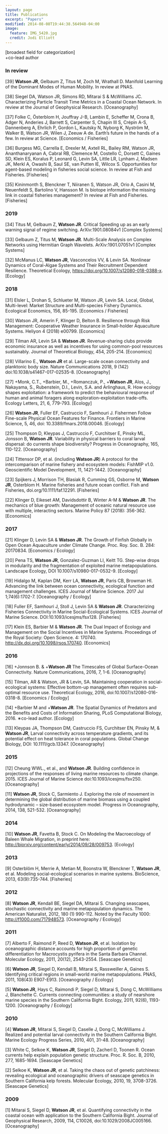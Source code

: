 ```yaml
---
layout: page
title: Publications
excerpt: "Papers"
modified: 2014-08-08T19:44:38.564948-04:00
image:
  feature: IMG_5420.jpg
  credit: Jodi Elliott
---
```

[broadest field for categorization] <br/>
+co-lead author

### In review
[39] **Watson JR**, Gelbaum Z, Titus M, Zoch M, Wrathall D. Manifold Learning of the Dominant Modes of Human Mobility. In review at PNAS.

[38] Siegel DA, Watson JR, Simons RD, Mitarai S & McWilliams JC. Characterizing Particle Transit Time Metrics in a Coastal Ocean Network. In review at the Journal of Geophysical Research. [Oceanography]

[37] Folke C, Österblom H, Jouffray J-B, Lambin E, Scheffer M,  Crona B, Adger N, Anderies J, Barrett S, Carpenter S, Chapin III S, Crépin A-S, Dannenberg A, Ehrlich P, Gordon L, Kautsky N, Nyborg K, Nyström M, Walker B, Watson JR, Wilen J, Zeeuw A de. Earth’s future in the hands of a few. In review at Science. [Economics / Fisheries]

[36] Burgess MG, Carrella E, Drexler M, Axtell RL, Bailey RM, Watson JR, Ananthanaryanan A, Cabral RB, Clemence M, Costello C, Dorsett C, Gaines SD, Klein ES, Koralus P, Leonard G, Levin SA, Little LR, Lynham J, Madsen JK, Merkl A, Owashi B, Saul SE, van Putten IE, Wilcox S. Opportunities for agent-based modeling in fisheries social science. In review at Fish and Fisheries. [Fisheries]

[35] Kininmonth S, Blenckner T, Niiranen S, Watson JR, Orio A, Casini M, Neuenfeldt S, Bartolino V, Hansson M. Is biotope information the missing link in coastal fisheries management? In review at Fish and Fisheries. [Fisheries]

### 2019
[34] Titus M, Gelbaum Z, **Watson JR**. Critical Speeding up as an early warning signal of regime switching. ArXiv:1901.08084v1 [Complex Systems]

[33] Gelbaum Z, Titus M, **Watson JR**. Multi-Scale Analysis on Complex Networks using Hermitian Graph Wavelets. ArXiv:1901.07051v1 [Complex Systems]

[32] McManus LC, **Watson JR**, Vasconcelos VV, & Levin SA. Nonlinear Dynamics of Coral-Algae Systems and Their Recruitment Dependent Resilience. Theoretical Ecology, https://doi.org/10.1007/s12080-018-0388-x. [Ecology]

### 2018
[31] Elsler L, Drohan S, Schlueter M, Watson JR, Levin SA. Local, Global, Multi-level: Market Structure and Multi-species Fishery Dynamics. Ecological Economics, 156, 85-195. [Economics / Fisheries]

[30] Watson JR, Amerin F, Klinger D, Belton B. Resilience through Risk Management: Cooperative Weather Insurance in Small-holder Aquaculture Systems. Heliyon 4 (2018) e00799. [Economics]

[29] Tilman AR, Levin SA & **Watson JR**. Revenue-sharing clubs provide economic insurance as well as incentives for using common-pool resources sustainably. Journal of Theoretical Biology, 454, 205-214. [Economics]

[28] Villarino E., **Watson JR** et al. Large-scale ocean connectivity and planktonic body size. Nature Communications 2018, 9 (142) doi:10.1038/s41467-017-02535-8. [Oceanography]

[27] +Monk, C.T., +Barbier, M., +Romanczuk, P., +**Watson JR**, Alos, J., Nakayama, S., Rubenstein, D.I., Levin, S.A. and Arlinghaus, R. How ecology shapes exploitation: a framework to predict the behavioural response of human and animal foragers along exploration-exploitation trade-offs. Ecology Letters, 21, 6, 779-793. [Ecology]

[26] **Watson JR**, Fuller EF, Castruccio F, Samhouri J. Fishermen Follow Fine-scale Physical Ocean Features for Finance. Frontiers in Marine Science, 5, 46, doi: 10.3389/fmars.2018.00046. [Ecology]

[25] Thompson D, Kleypas J, Castruccio F, Curchitser E, Pinsky ML, Jonsson B, **Watson JR**. Variability in physical barriers to coral larval dispersal: do currents shape biodiversity? Progress in Oceanography, 165, 110-122. [Oceanography]

[24] Tittensor DP, et al. (including **Watson JR**) A protocol for the intercomparison of marine fishery and ecosystem models: FishMIP v1.0. Geoscientific Model Development, 11, 1421-1442. [Oceanography]

[23] Spijkers J, Morrison TH, Blasiak R, Cumming GS, Osborne M, **Watson JR**, Osterblom H. Marine fisheries and future ocean conflict. Fish and Fisheries, doi.org/10.1111/faf.12291. [Fisheries]

[22] Klinger D, Eikeset AM, Davidsdottir B, Winter A-M & **Watson JR**. The mechanics of blue growth: Management of oceanic natural resource use with multiple, interacting sectors. Marine Policy 87 (2018): 356-362. [Economics]

### 2017
[21] Klinger D, Levin SA & **Watson JR**. The Growth of Finfish Globally in Open Ocean Aquaculture under Climate Change. Proc. Roy. Soc. B. 284: 20170834. [Economics / Ecology]

[20] Pena TS, **Watson JR**, Gonzalez-Guzman LI, Keitt TG. Step-wise drops in modularity and the fragmentation of exploited marine metapopulations. Landscape Ecology, DOI 10.1007/s10980-017-0532-9.  [Ecology]

[19] Hidalgo M, Kaplan DM, Kerr LA, **Watson JR**, Paris CB, Browman HI. Advancing the link between ocean connectivity, ecological function and management challenges. ICES Journal of Marine Science. 2017 Jul 1;74(6):1702-7. [Oceanography / Ecology]

[18] Fuller EF, Samhouri J, Stoll J, Levin SA & **Watson JR**. Characterizing Fisheries Connectivity in Marine Social-Ecological Systems. ICES Journal of Marine Science. DOI:10.1093/icesjms/fsx128. [Fisheries]

[17] Klein ES, Barbier M & **Watson JR**. The Dual Impact of Ecology and Management on the Social Incentives in Marine Systems. Proceedings of the Royal Society: Open Science. 4: 170740. http://dx.doi.org/10.1098/rsos.170740. [Economics]

### 2016
[16] +Jonnson B. & +**Watson JR** The Timescales of Global Surface-Ocean Connectivity. Nature Communications, 2016, 7, 1-6. [Oceanography]

[15] Tilman, AR & Watson, JR & Levin, SA. Maintaining cooperation in social-ecological systems: Effective bottom-up management often requires sub-optimal resource use. Theoretical Ecology, 2016, doi:10.1007/s12080-016-0318-8. [Economics / Ecology]

[14] +Barbier M and +**Watson JR**. The Spatial Dynamics of Predators and the Benefits and Costs of Information Sharing, PLoS Computational Biology, 2016. ∗co-lead author. [Ecology]

[13] Kleypas JA, Thompson DM, Castruccio FS, Curchitser EN, Pinsky M, & **Watson JR**, Larval connectivity across temperature gradients, and its potential effect on heat tolerance in coral populations. Global Change Biology, DOI: 10.1111/gcb.13347. [Oceanography]

### 2015
[12] Cheung WWL., et al., and **Watson JR**. Building confidence in projections of the responses of living marine resources to climate change. 2015. ICES Journal of Marine Science doi:10.1093/icesjms/fsv250. [Oceanography]

[11] **Watson JR**, Stock C, Sarmiento J. Exploring the role of movement in determining the global distribution of marine biomass using a coupled hydrodynamic – size-based ecosystem model. Progress in Oceanography, 2014, 138, 521-532. [Oceanography]

### 2014
[10] **Watson JR**, Favetta B, Stock C. On Modeling the Macroecology of Baleen Whale Migration, in preprint here: http://biorxiv.org/content/early/2014/09/28/009753. [Ecology]

### 2013
[9] Osterblöm H, Merrie A, Metian M, Boonstra W, Blenckner T, **Watson JR**, et al. Modeling social-ecological scenarios in marine systems. BioScience, 2013, 63(9):735-744. [Fisheries]

### 2012
[8] **Watson JR**, Kendall BE, Siegel DA, Mitarai S. Changing seascapes, stochastic connectivity and marine metapopulation dynamics. The American Naturalist, 2012, 180 (1) 990-112. Noted by the Faculty 1000: http://f1000.com/717948573. [Oceanography / Ecology]

### 2011
[7] Alberto F, Raimond P, Reed D, **Watson JR**, et al. Isolation by oceanographic distance accounts for high proportion of genetic differentiation for Macrocystis pyrifera in the Santa Barbara Channel. Molecular Ecology, 2011, 20(12), 2543-2554. [Seascape Genetics]

[6] **Watson JR**, Siegel D, Kendall B, Mitarai S, Rassweiller A, Gaines S. Identifying critical regions in small-world marine metapopulations. PNAS, 2011, 108(43) E907-E913. [Oceanography / Ecology]

[5] **Watson JR**, Hays C, Raimondi P, Siegel D, Mitarai S, Dong C, McWilliams J, Blanchette C. Currents connecting communities: a study of nearshore marine species in the Southern California Bight. Ecology, 2011, 92(6), 1193-1200. [Oceanography / Ecology]

### 2010
[4] **Watson JR**, Mitarai S, Siegel D, Caselle J, Dong C, McWilliams J. Realized and potential larval connectivity in the Southern California Bight. Marine Ecology Progress Series, 2010, 401, 31-48. [Oceanography]

[3] White C, Selkoe K, **Watson JR**, Siegel D, Zacherl D, Toonen R. Ocean currents help explain population genetic structure. Proc. R. Soc. B, 2010, 277, 1685-1694. [Seascape Genetics]

[2] Selkoe K, **Watson JR**, et al. Taking the chaos out of genetic patchiness: revealing ecological and oceanographic drivers of seascape genetics in Southern California kelp forests. Molecular Ecology, 2010, 19, 3708-3726. [Seascape Genetics]

### 2009
[1] Mitarai S, Siegel D, **Watson JR**, et al. Quantifying connectivity in the coastal ocean with application to the Southern California Bight. Journal of Geophysical Research, 2009, 114, C10026, doi:10.1029/2008JC005166. [Oceanography]


